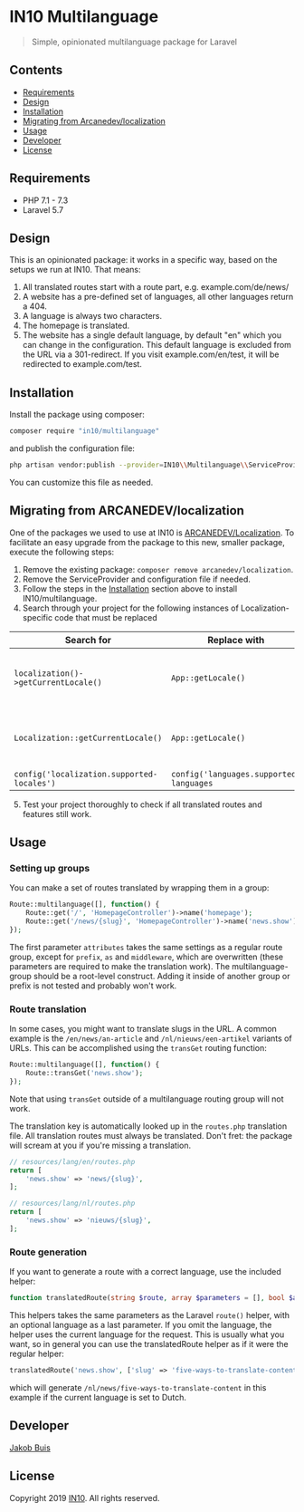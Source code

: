 # IN10 Multilanguage
> Simple, opinionated multilanguage package for Laravel

## Contents
- [Requirements](#requirements)
- [Design](#design)
- [Installation](#installation)
- [Migrating from Arcanedev/localization](#migrating-from-arcanedevlocalization)
- [Usage](#usage)
- [Developer](#developer)
- [License](#license)

## Requirements
* PHP 7.1 - 7.3
* Laravel 5.7

## Design
This is an opinionated package: it works in a specific way, based on the setups we run at IN10. That means:

1. All translated routes start with a route part, e.g. example.com/de/news/
1. A website has a pre-defined set of languages, all other languages return a 404.
1. A language is always two characters.
1. The homepage is translated.
1. The website has a single default language, by default "en" which you can change in the configuration. This default language is excluded from the URL via a 301-redirect. If you visit example.com/en/test, it will be redirected to example.com/test.

## Installation
Install the package using composer:
```bash
composer require "in10/multilanguage"
```
and publish the configuration file:
```bash
php artisan vendor:publish --provider=IN10\\Multilanguage\\ServiceProvider
```
You can customize this file as needed.

## Migrating from ARCANEDEV/localization
One of the packages we used to use at IN10 is [ARCANEDEV/Localization](https://github.com/arcanedev/localization). To facilitate an easy upgrade from the package to this new, smaller package, execute the following steps:

1. Remove the existing package: `composer remove arcanedev/localization`.
2. Remove the ServiceProvider and configuration file if needed.
3. Follow the steps in the [Installation](#installation) section above to install IN10/multilanguage.
4. Search through your project for the following instances of Localization-specific code that must be replaced

| Search for | Replace with | Remarks |
| ---------- | ------------ | ------- |
| `localization()->getCurrentLocale()` | `App::getLocale()` | Don't forget to import the Facade |
| `Localization::getCurrentLocale()` | `App::getLocale()` | Don't forget to import the Facade |
| `config('localization.supported-locales')` | `config('languages.supported-languages` | |

5. Test your project thoroughly to check if all translated routes and features still work.

## Usage

### Setting up groups
You can make a set of routes translated by wrapping them in a group:
```php
Route::multilanguage([], function() {
    Route::get('/', 'HomepageController')->name('homepage');
    Route::get('/news/{slug}', 'HomepageController')->name('news.show');
});
```
The first parameter `attributes` takes the same settings as a regular route group, except for `prefix`, `as` and `middleware`, which are overwritten (these parameters are required to make the translation work). The multilanguage-group should be a root-level construct.  Adding it inside of another group or prefix is not tested and probably won't work.

### Route translation
In some cases, you might want to translate slugs in the URL. A common example is the `/en/news/an-article` and `/nl/nieuws/een-artikel` variants of URLs. This can be accomplished using the `transGet` routing function:

```php
Route::multilanguage([], function() {
    Route::transGet('news.show');
});
```
Note that using `transGet` outside of a multilanguage routing group will not work.

The translation key is automatically looked up in the `routes.php` translation file. All translation routes must always be translated. Don't fret: the package will scream at you if you're missing a translation.
```php
// resources/lang/en/routes.php
return [
    'news.show' => 'news/{slug}',
];

// resources/lang/nl/routes.php
return [
    'news.show' => 'nieuws/{slug}',
];
```

### Route generation
If you want to generate a route with a correct language, use the included helper:
```php
function translatedRoute(string $route, array $parameters = [], bool $absolute = true, ?string $language = null) : string
```
This helpers takes the same parameters as the Laravel `route()` helper, with an optional language as a last parameter. If you omit the language, the helper uses the current language for the request. This is usually what you want, so in general you can use the translatedRoute helper as if it were the regular helper:
```php
translatedRoute('news.show', ['slug' => 'five-ways-to-translate-content');
```
which will generate `/nl/news/five-ways-to-translate-content` in this example if the current language is set to Dutch.

## Developer
[Jakob Buis](https://www.jakobbuis.nl)

## License
Copyright 2019 [IN10](https://www.in10.nl). All rights reserved.
